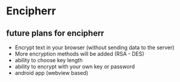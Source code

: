 # Encipherr
## future plans for encipherr
- Encrypt text in your browser (without sending data to the server)
- More encryption methods will be added (RSA - DES)
- ability to choose key length
- ability to encrypt with your own key or password
- android app (webview based)
